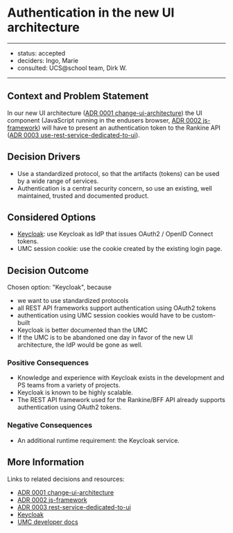 
# Authentication in the new UI architecture

---

- status: accepted
- deciders: Ingo, Marie
- consulted: UCS@school team, Dirk W.

---

## Context and Problem Statement

In our new UI architecture ([ADR 0001 change-ui-architecture](0001-change-ui-architecture.md)) the UI component (JavaScript running in the endusers browser, [ADR 0002 js-framework](0002-js-framework.md)) will have to present an authentication token to the Rankine API ([ADR 0003 use-rest-service-dedicated-to-ui](0003-use-rest-service-dedicated-to-ui.md)).

## Decision Drivers

- Use a standardized protocol, so that the artifacts (tokens) can be used by a wide range of services.
- Authentication is a central security concern, so use an existing, well maintained, trusted and documented product.

## Considered Options

- [Keycloak](https://www.keycloak.org/): use Keycloak as IdP that issues OAuth2 / OpenID Connect tokens.
- UMC session cookie: use the cookie created by the existing login page.

## Decision Outcome

Chosen option: "Keycloak", because

- we want to use standardized protocols
- all REST API frameworks support authentication using OAuth2 tokens
- authentication using UMC session cookies would have to be custom-built
- Keycloak is better documented than the UMC
- If the UMC is to be abandoned one day in favor of the new UI architecture, the IdP would be gone as well.

### Positive Consequences

- Knowledge and experience with Keycloak exists in the development and PS teams from a variety of projects.
- Keycloak is known to be highly scalable.
- The REST API framework used for the Rankine/BFF API already supports authentication using OAuth2 tokens.

### Negative Consequences

- An additional runtime requirement: the Keycloak service.

## More Information

Links to related decisions and resources:

- [ADR 0001 change-ui-architecture](0001-change-ui-architecture.md)
- [ADR 0002 js-framework](0002-js-framework.md)
- [ADR 0003 rest-service-dedicated-to-ui](0003-rest-service-dedicated-to-ui.md)
- [Keycloak](https://www.keycloak.org/)
- [UMC developer docs](https://docs.software-univention.de/developer-reference-5.0.html#chap:umc)
